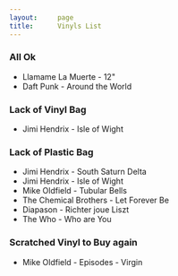```yaml
---
layout:     page
title:      Vinyls List
---
```


### All Ok
* Llamame La Muerte - 12"
* Daft Punk - Around the World


### Lack of Vinyl Bag
* Jimi Hendrix - Isle of Wight


### Lack of Plastic Bag
* Jimi Hendrix - South Saturn Delta
* Jimi Hendrix - Isle of Wight
* Mike Oldfield - Tubular Bells
* The Chemical Brothers - Let Forever Be
* Diapason - Richter joue Liszt
* The Who - Who are You

### Scratched Vinyl to Buy again
* Mike Oldfield - Episodes - Virgin
